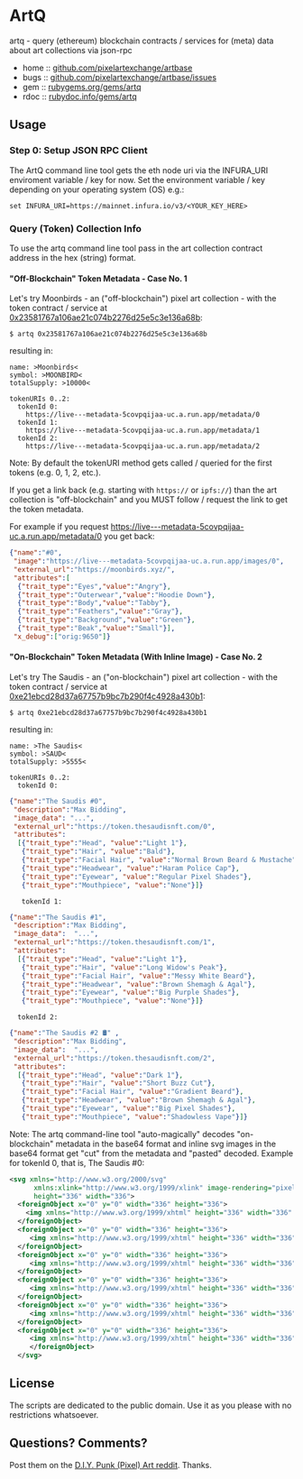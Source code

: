 #  ArtQ

artq - query (ethereum) blockchain contracts / services for (meta) data about art collections via json-rpc


* home  :: [github.com/pixelartexchange/artbase](https://github.com/pixelartexchange/artbase)
* bugs  :: [github.com/pixelartexchange/artbase/issues](https://github.com/pixelartexchange/artbase/issues)
* gem   :: [rubygems.org/gems/artq](https://rubygems.org/gems/artq)
* rdoc  :: [rubydoc.info/gems/artq](http://rubydoc.info/gems/artq)




## Usage


### Step 0:  Setup JSON RPC Client

The ArtQ command line tool
gets the eth node uri via the INFURA_URI enviroment variable / key for now.
Set the environment variable / key
depending on your operating system (OS) e.g.:

```
set INFURA_URI=https://mainnet.infura.io/v3/<YOUR_KEY_HERE>
```


### Query (Token) Collection Info

To use the artq command line tool pass in the art collection contract address in the hex (string) format.


#### "Off-Blockchain" Token Metadata - Case No. 1

Let's try Moonbirds - an ("off-blockchain") pixel art collection -
with the token contract / service at [0x23581767a106ae21c074b2276d25e5c3e136a68b](https://etherscan.io/address/0x23581767a106ae21c074b2276d25e5c3e136a68b):

```
$ artq 0x23581767a106ae21c074b2276d25e5c3e136a68b
```

resulting in:

```
name: >Moonbirds<
symbol: >MOONBIRD<
totalSupply: >10000<

tokenURIs 0..2:
  tokenId 0:
    https://live---metadata-5covpqijaa-uc.a.run.app/metadata/0
  tokenId 1:
    https://live---metadata-5covpqijaa-uc.a.run.app/metadata/1
  tokenId 2:
    https://live---metadata-5covpqijaa-uc.a.run.app/metadata/2
```

Note: By default the tokenURI method gets called / queried
for the first tokens (e.g. 0, 1, 2, etc.).

If you get a link back (e.g. starting with `https://` or `ipfs://`)
than the art collection is "off-blockchain" and
you MUST follow / request the link to get the token metadata.


For example if you request  <https://live---metadata-5covpqijaa-uc.a.run.app/metadata/0>
 you get back:

``` json
{"name":"#0",
 "image":"https://live---metadata-5covpqijaa-uc.a.run.app/images/0",
 "external_url":"https://moonbirds.xyz/",
 "attributes":[
  {"trait_type":"Eyes","value":"Angry"},
  {"trait_type":"Outerwear","value":"Hoodie Down"},
  {"trait_type":"Body","value":"Tabby"},
  {"trait_type":"Feathers","value":"Gray"},
  {"trait_type":"Background","value":"Green"},
  {"trait_type":"Beak","value":"Small"}],
 "x_debug":["orig:9650"]}
```



####  "On-Blockchain" Token Metadata (With Inline Image)  - Case No. 2



Let's try The Saudis - an ("on-blockchain") pixel art collection -
with the token contract / service at [0xe21ebcd28d37a67757b9bc7b290f4c4928a430b1](https://etherscan.io/address/0xe21ebcd28d37a67757b9bc7b290f4c4928a430b1):

```
$ artq 0xe21ebcd28d37a67757b9bc7b290f4c4928a430b1
```

resulting in:

```
name: >The Saudis<
symbol: >SAUD<
totalSupply: >5555<

tokenURIs 0..2:
  tokenId 0:
```
``` json
{"name":"The Saudis #0",
 "description":"Max Bidding",
 "image_data": "...",
 "external_url":"https://token.thesaudisnft.com/0",
 "attributes":
  [{"trait_type":"Head", "value":"Light 1"},
   {"trait_type":"Hair", "value":"Bald"},
   {"trait_type":"Facial Hair", "value":"Normal Brown Beard & Mustache"},
   {"trait_type":"Headwear", "value":"Haram Police Cap"},
   {"trait_type":"Eyewear", "value":"Regular Pixel Shades"},
   {"trait_type":"Mouthpiece", "value":"None"}]}
```

```
   tokenId 1:
```
``` json
{"name":"The Saudis #1",
 "description":"Max Bidding",
 "image_data":  "...",
 "external_url":"https://token.thesaudisnft.com/1",
 "attributes":
  [{"trait_type":"Head", "value":"Light 1"},
   {"trait_type":"Hair", "value":"Long Widow's Peak"},
   {"trait_type":"Facial Hair", "value":"Messy White Beard"},
   {"trait_type":"Headwear", "value":"Brown Shemagh & Agal"},
   {"trait_type":"Eyewear", "value":"Big Purple Shades"},
   {"trait_type":"Mouthpiece", "value":"None"}]}
```

```
  tokenId 2:
```
``` json
{"name":"The Saudis #2 🛢" ,
 "description":"Max Bidding",
 "image_data":  "...",
 "external_url":"https://token.thesaudisnft.com/2",
 "attributes":
  [{"trait_type":"Head", "value":"Dark 1"},
   {"trait_type":"Hair", "value":"Short Buzz Cut"},
   {"trait_type":"Facial Hair", "value":"Gradient Beard"},
   {"trait_type":"Headwear", "value":"Brown Shemagh & Agal"},
   {"trait_type":"Eyewear", "value":"Big Pixel Shades"},
   {"trait_type":"Mouthpiece", "value":"Shadowless Vape"}]}
```

Note:  The artq command-line tool "auto-magically"
decodes "on-blockchain"  metadata in the base64 format
and inline svg images in the base64 format get "cut" from the metadata and "pasted" decoded.  Example for tokenId 0, that is, The Saudis #0:

``` xml
<svg xmlns="http://www.w3.org/2000/svg"
      xmlns:xlink="http://www.w3.org/1999/xlink" image-rendering="pixelated"
      height="336" width="336">
  <foreignObject x="0" y="0" width="336" height="336">
    <img xmlns="http://www.w3.org/1999/xhtml" height="336" width="336" src="data:image/png;base64,iVBORw0KGgoAAAANSUhEUgAAABgAAAAYCAYAAADgdz34AAAAJklEQVR42mNMbp32n4GGgHHUglELRi0YtWDUglELRi0YtWBoWAAAuD470bkESf4AAAAASUVORK5CYII="/>
  </foreignObject>
  <foreignObject x="0" y="0" width="336" height="336">
     <img xmlns="http://www.w3.org/1999/xhtml" height="336" width="336" src="data:image/png;base64,iVBORw0KGgoAAAANSUhEUgAAABgAAAAYCAYAAADgdz34AAAAtklEQVRIiWNgGAXDHjASoeY/JfoJKfh/e2MDTklV/waCZjARYziPlCZWBVB5fD7EawHc8C/PrhNSRr4FlBhOlAWUAhZiFK3fdYqBgYGBIdDNDEOMEMDlA5TUUzZ1G4OHkRiKAmxi2ABRPsCWVPElX2SAMw6gaZxigMsCnJlH1b+BJMuJCiJkQGzQwMDgSKYwgBw0xPqEJAtIDR4GBgqDiJjSlGgf4Eg5BOsDUlMRMRUUCqB5KgIAHCwuITa/cDMAAAAASUVORK5CYII=" />
  </foreignObject>
  <foreignObject x="0" y="0" width="336" height="336">
     <img xmlns="http://www.w3.org/1999/xhtml" height="336" width="336" src="data:image/png;base64,iVBORw0KGgoAAAANSUhEUgAAABgAAAAYCAYAAADgdz34AAAAaklEQVRIiWNgGAWjYBSMglEwBAAjPklnSZb/DAwMjDzCAgwbr7whywImItT8//L2Az4H4AUsRDqEoEGUWsDgLMnC8JSJFc6X/vebKhYwMiC5nlhDkQExcYAvIeBNJMRaADMI3TCChg8PAADd6xC7QG7FfAAAAABJRU5ErkJggg==" />
  </foreignObject>
  <foreignObject x="0" y="0" width="336" height="336">
     <img xmlns="http://www.w3.org/1999/xhtml" height="336" width="336" src="data:image/png;base64,iVBORw0KGgoAAAANSUhEUgAAABgAAAAYCAYAAADgdz34AAAAcElEQVRIie2SsQ3AIAwEnwzDCpTMyiguGQEvQ5okQoljTNL6KiSes3gAnAlhIdu/nNOCoxAx5WvNlcyet40+CmccA0XXZrbcaIXQyuMm5gFBqEGEKyGmvFwRMLzBrC6tIvU3nGKu1LWcxeU4juP8YQdbhhrmTahwzwAAAABJRU5ErkJggg==" />
  </foreignObject>
  <foreignObject x="0" y="0" width="336" height="336">
     <img xmlns="http://www.w3.org/1999/xhtml" height="336" width="336" src="data:image/png;base64,iVBORw0KGgoAAAANSUhEUgAAABgAAAAYCAYAAADgdz34AAAATElEQVRIie2PwQoAIAhDXf//z+tQgYnWoVOwdxHm2NRMCPE/qBYkDQBfs1rpDuEk10SmV5QFPmh+k3lSfTv0UDAM7hNfGvVbkRDiZzpfrCH/gTYLqwAAAABJRU5ErkJggg==" />
  </foreignObject>
  <foreignObject x="0" y="0" width="336" height="336">
     <img xmlns="http://www.w3.org/1999/xhtml" height="336" width="336" src="data:image/png;base64,iVBORw0KGgoAAAANSUhEUgAAABgAAAAYCAYAAADgdz34AAAAJklEQVRIie3NMQEAAAjDMMC/52ECvlRA00nqs3m9AwAAAAAAAJy1C7oDLddyCRYAAAAASUVORK5CYII=" />
     </foreignObject>
  </svg>
```




## License

The scripts are dedicated to the public domain.
Use it as you please with no restrictions whatsoever.


## Questions? Comments?


Post them on the [D.I.Y. Punk (Pixel) Art reddit](https://old.reddit.com/r/DIYPunkArt). Thanks.

